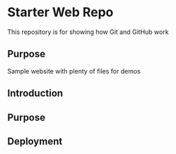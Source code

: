 # Starter Web Repo

This repository is for showing how Git and GitHub work

## Purpose

Sample website with plenty of files for demos
## Introduction

## Purpose

## Deployment
